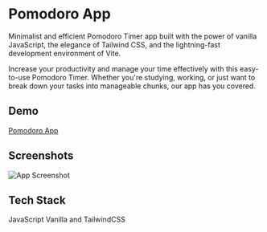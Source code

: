 # Pomodoro App

Minimalist and efficient Pomodoro Timer app built with the power of vanilla JavaScript, the elegance of Tailwind CSS, and the lightning-fast development environment of Vite.

Increase your productivity and manage your time effectively with this easy-to-use Pomodoro Timer. Whether you're studying, working, or just want to break down your tasks into manageable chunks, our app has you covered.

## Demo

[Pomodoro App](https://emersongoncalves.dev.br/pomodoro/)

## Screenshots

![App Screenshot](https://emersongoncalves.dev.br/pomodoro/screenshot-001.png)

## Tech Stack

JavaScript Vanilla and TailwindCSS
